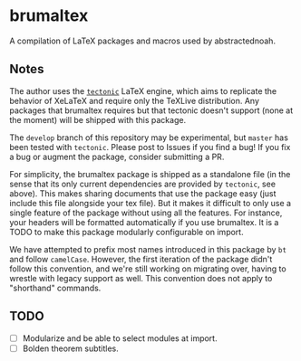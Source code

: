 # brumaltex

A compilation of LaTeX packages and macros used by abstractednoah.

## Notes

The author uses the
[`tectonic`](https://github.com/tectonic-typesetting/tectonic/) LaTeX engine,
which aims to replicate the behavior of XeLaTeX and require only the TeXLive
distribution. Any packages that brumaltex requires but that tectonic doesn't
support (none at the moment) will be shipped with this package.

The `develop` branch of this repository may be experimental, but `master` has
been tested with `tectonic`. Please post to Issues if you find a bug! If you fix
a bug or augment the package, consider submitting a PR.

For simplicity, the brumaltex package is shipped as a standalone file (in the
sense that its only current dependencies are provided by `tectonic`, see above).
This makes sharing documents that use the package easy (just include this file
alongside your tex file). But it makes it difficult to only use a single feature
of the package without using all the features. For instance, your headers will
be formatted automatically if you use brumaltex. It is a TODO to make this
package modularly configurable on import.

We have attempted to prefix most names introduced in this package by `bt` and
follow `camelCase`. However, the first iteration of the package didn't follow
this convention, and we're still working on migrating over, having to wrestle
with legacy support as well. This convention does not apply to "shorthand"
commands.


## TODO
- [ ] Modularize and be able to select modules at import.
- [ ] Bolden theorem subtitles.
